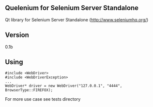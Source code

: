 ## Quelenium for Selenium Server Standalone
Qt library for Selenium Server Standalone (http://www.seleniumhq.org/)

## Version
0.1b

## Using

```
#include <WebDriver>
#include <WebDriverException>
...
WebDriver* driver = new WebDriver("127.0.0.1", "4444", BrowserType::FIREFOX);
```
For more use case see tests directory